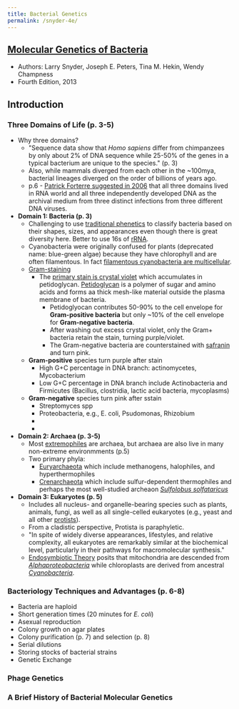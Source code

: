 ```yaml
---
title: Bacterial Genetics
permalink: /snyder-4e/
---
```


## [Molecular Genetics of Bacteria](https://www.abebooks.com/9781555816278/Molecular-Genetics-Bacteria-4th-Edition-1555816274/plp)
* Authors: Larry Snyder, Joseph E. Peters, Tina M. Hekin, Wendy Champness
* Fourth Edition, 2013

## Introduction
### Three Domains of Life  (p. 3-5) 
* Why three domains? 
	* "Sequence data show that *Homo sapiens* differ from chimpanzees by only about 2% of DNA sequence while 25-50% of the genes in a typical bacterium are unique to the species." (p. 3)
	* Also, while mammals diverged from each other in the ~100mya, bacterial lineages diverged on the order of billions of years ago.
	* p.6 - [Patrick Forterre suggested in 2006](https://www.ncbi.nlm.nih.gov/pmc/articles/PMC1450140/) that all three domains lived in RNA world and all three independently developed DNA as the archival medium from three distinct infections from three different DNA viruses.
* **Domain 1: Bacteria (p. 3)**
	* Challenging to use [traditional phenetics](https://en.wikipedia.org/wiki/Phenetics) to classify bacteria based on their shapes, sizes, and appearances even though there is great diversity here. Better to use 16s of [rRNA](https://en.wikipedia.org/wiki/Ribosomal_RNA#Sequence_Conservation_and_Stability).
	* Cyanobacteria were originally confused for plants (deprecated name: blue-green algae) because they have chlorophyll and are often filamentous. In fact [filamentous cyanobacteria are multicellular](https://www.eurekalert.org/pub_releases/2019-07/ez-hmc071219.php).
	* [Gram-staining](https://en.wikipedia.org/wiki/Gram_stain)
		* The [primary stain is crystal violet](https://en.wikipedia.org/wiki/Gram_stain#Staining_mechanism) which accumulates in petidoglycan. [Petidoglycan](https://en.wikipedia.org/wiki/Peptidoglycan) is a polymer of sugar and amino acids and forms aa thick mesh-like material outside the plasma membrane of bacteria. 
			* Petidoglyocan contributes 50-90% to the cell envelope for **Gram-positive bacteria** but only ~10% of the cell envelope for **Gram-negative bacteria**.
			* After washing out excess crystal violet, only the Gram+ bacteria retain the stain, turning purple/violet.
			* The Gram-negative bacteria are counterstained with [safranin](https://en.wikipedia.org/wiki/Safranin) and turn pink.
	* **Gram-positive** species turn purple after stain
		* High G+C percentage in DNA branch: actinomycetes, Mycobacterium
		* Low G+C percentage in DNA branch include Actinobacteria and Firmicutes (Bacillus, clostridia, lactic acid bacteria, mycoplasms)
	* **Gram-negative** species turn pink after sstain
		* Streptomyces spp
		* Proteobacteria, e.g., E. coli, Psudomonas, Rhizobium
		* 
		* 
* **Domain 2: Archaea (p. 3-5)**
	* Most [extremophiles](https://en.wikipedia.org/wiki/Extremophile) are archaea, but archaea are also live in many non-extreme environmments (p.5)
	* Two primary phyla:
		* [Euryarchaeota](https://en.wikipedia.org/wiki/Euryarchaeota) which include methanogens, halophiles, and hyperthermophiles
		* [Crenarchaeota](https://en.wikipedia.org/wiki/Crenarchaeota) which include sulfur-dependent thermophiles and perhaps the most well-studied archeaon [*Sulfolobus solfataricus*](https://en.wikipedia.org/wiki/Sulfolobus_solfataricus) 
* **Domain 3: Eukaryotes (p. 5)**
	* Includes all nucleus- and organelle-bearing species such as plants, animals, fungi, as well as all single-celled eukaryotes (e.g., yeast and all other [protists](https://en.wikipedia.org/wiki/Protist)).
	* From a cladistic perspective, Protista is paraphyletic.
	* "In spite of widely diverse appearances, lifestyles, and relative complexity, all eukaryotes are remarkably similar at the biochemical level, particularly in their pathways for macromolecular synthesis."
	* [Endosymbiotic Theory](https://en.wikipedia.org/wiki/Symbiogenesis) posits that mitochondria are descended from [*Alphaproteobacteria*](https://en.wikipedia.org/wiki/Alphaproteobacteria) while chloroplasts are derived from ancestral [*Cyanobacteria*](https://en.wikipedia.org/wiki/Cyanobacteria).

### Bacteriology Techniques and Advantages (p. 6-8)
* Bacteria are haploid
* Short generation times (20 minutes for *E. coli*)
* Asexual reproduction
* Colony growth on agar plates
* Colony purification (p. 7) and selection (p. 8)
* Serial dilutions
* Storing stocks of bacterial strains
* Genetic Exchange

### Phage Genetics

### A Brief History of Bacterial Molecular Genetics

